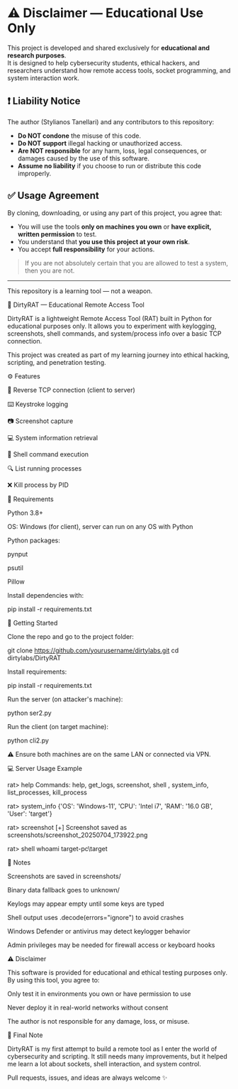 # ⚠️ Disclaimer — Educational Use Only

This project is developed and shared exclusively for **educational and research purposes**.  
It is designed to help cybersecurity students, ethical hackers, and researchers understand how remote access tools, socket programming, and system interaction work.

## ❗ Liability Notice

The author (Stylianos Tanellari) and any contributors to this repository:

- **Do NOT condone** the misuse of this code.
- **Do NOT support** illegal hacking or unauthorized access.
- **Are NOT responsible** for any harm, loss, legal consequences, or damages caused by the use of this software.
- **Assume no liability** if you choose to run or distribute this code improperly.

## ✅ Usage Agreement

By cloning, downloading, or using any part of this project, you agree that:

- You will use the tools **only on machines you own** or **have explicit, written permission** to test.
- You understand that **you use this project at your own risk**.
- You accept **full responsibility** for your actions.

> If you are not absolutely certain that you are allowed to test a system, then you are not.

---

This repository is a learning tool — not a weapon.

🐀 DirtyRAT — Educational Remote Access Tool

DirtyRAT is a lightweight Remote Access Tool (RAT) built in Python for educational purposes only.
It allows you to experiment with keylogging, screenshots, shell commands, and system/process info over a basic TCP connection.

This project was created as part of my learning journey into ethical hacking, scripting, and penetration testing.

⚙️ Features

📡 Reverse TCP connection (client to server)

⌨️ Keystroke logging

📷 Screenshot capture

💻 System information retrieval

💎 Shell command execution

🔍 List running processes

❌ Kill process by PID

🔧 Requirements

Python 3.8+

OS: Windows (for client), server can run on any OS with Python

Python packages:

pynput

psutil

Pillow

Install dependencies with:

pip install -r requirements.txt

🚀 Getting Started

Clone the repo and go to the project folder:

git clone https://github.com/yourusername/dirtylabs.git
cd dirtylabs/DirtyRAT

Install requirements:

pip install -r requirements.txt

Run the server (on attacker's machine):

python ser2.py

Run the client (on target machine):

python cli2.py

⚠️ Ensure both machines are on the same LAN or connected via VPN.

💻 Server Usage Example

rat> help
Commands: help, get_logs, screenshot, shell <cmd>, system_info, list_processes, kill_process <pid>

rat> system_info
{'OS': 'Windows-11', 'CPU': 'Intel i7', 'RAM': '16.0 GB', 'User': 'target'}

rat> screenshot
[+] Screenshot saved as screenshots/screenshot_20250704_173922.png

rat> shell whoami
target-pc\\target

📌 Notes

Screenshots are saved in screenshots/

Binary data fallback goes to unknown/

Keylogs may appear empty until some keys are typed

Shell output uses .decode(errors="ignore") to avoid crashes

Windows Defender or antivirus may detect keylogger behavior

Admin privileges may be needed for firewall access or keyboard hooks

⚠️ Disclaimer

This software is provided for educational and ethical testing purposes only.
By using this tool, you agree to:

Only test it in environments you own or have permission to use

Never deploy it in real-world networks without consent

The author is not responsible for any damage, loss, or misuse.

🧐 Final Note

DirtyRAT is my first attempt to build a remote tool as I enter the world of cybersecurity and scripting.
It still needs many improvements, but it helped me learn a lot about sockets, shell interaction, and system control.

Pull requests, issues, and ideas are always welcome ✨

